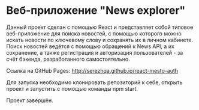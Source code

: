 # Веб-приложение "News explorer"

Данный проект сделан с помощью React и представляет собой типовое веб-приложение для поиска новостей, с помощью которого можно искать новости по ключевому слову и сохранять их в личном кабинете.
Поиск новостей ведётся с помощью обращений к News API, а их сохранение, а также регистрация и авторизация пользователей - за счёт бэкенда, разработанного самостоятельно.

Ссылка на GitHub Pages: http://serezhqa.github.io/react-mesto-auth

Для запуска необходимо клонировать репозиторий к себе, открыть проект и запустить с помощью команды npm start.

Проект завершён.
